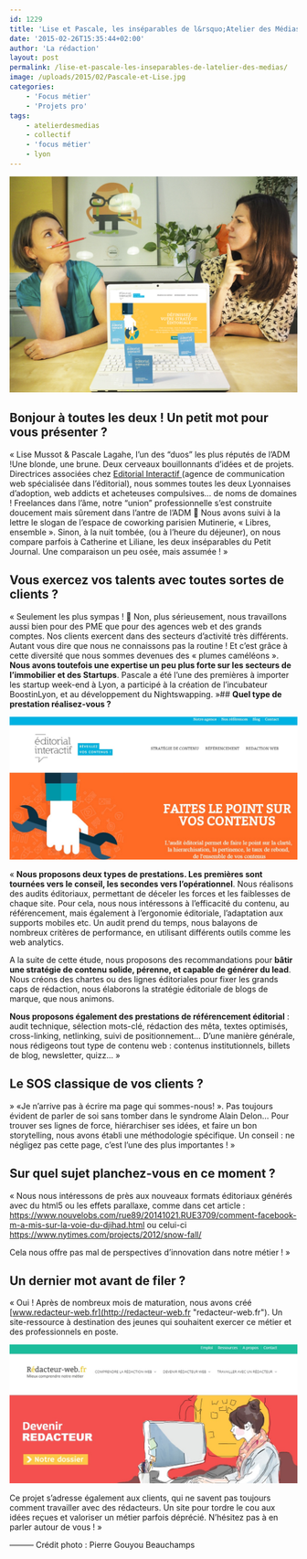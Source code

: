 ```yaml
---
id: 1229
title: 'Lise et Pascale, les inséparables de l&rsquo;Atelier des Médias'
date: '2015-02-26T15:35:44+02:00'
author: 'La rédaction'
layout: post
permalink: /lise-et-pascale-les-inseparables-de-latelier-des-medias/
image: /uploads/2015/02/Pascale-et-Lise.jpg
categories:
    - 'Focus métier'
    - 'Projets pro'
tags:
    - atelierdesmedias
    - collectif
    - 'focus métier'
    - lyon
---
```


<img src="/uploads/2015/02/pascale-et-lise-editorial-interactif-2.jpg" alt="OLYMPUS DIGITAL CAMERA">

## **Bonjour à toutes les deux ! Un petit mot pour vous présenter ?**

« Lise Mussot &amp; Pascale Lagahe, l’un des “duos” les plus réputés de l’ADM !Une blonde, une brune. Deux cerveaux bouillonnants d’idées et de projets. Directrices associées chez [Editorial Interactif ](https://www.editorial-interactif.com/)(agence de communication web spécialisée dans l’éditorial), nous sommes toutes les deux Lyonnaises d’adoption, web addicts et acheteuses compulsives… de noms de domaines ! Freelances dans l’âme, notre “union” professionnelle s’est construite doucement mais sûrement dans l’antre de l’ADM 🙂 Nous avons suivi à la lettre le slogan de l’espace de coworking parisien Mutinerie, « Libres, ensemble ». Sinon, à la nuit tombée, (ou à l’heure du déjeuner), on nous compare parfois à Catherine et Liliane, les deux inséparables du Petit Journal. Une comparaison un peu osée, mais assumée ! »

## **Vous exercez vos talents avec toutes sortes de clients ?**


« Seulement les plus sympas ! 🙂 Non, plus sérieusement, nous travaillons aussi bien pour des PME que pour des agences web et des grands comptes. Nos clients exercent dans des secteurs d’activité très différents. Autant vous dire que nous ne connaissons pas la routine ! Et c’est grâce à cette diversité que nous sommes devenues des « plumes caméléons ». **Nous avons toutefois une expertise un peu plus forte sur les secteurs de l’immobilier et des Startups**. Pascale a été l’une des premières à importer les startup week-end à Lyon, a participé à la création de l’incubateur BoostinLyon, et au développement du Nightswapping. »## **Quel type de prestation réalisez-vous ?**

[![editorial-interactif-homepage](/uploads/2015/02/editorial-interactif-homepage.jpg)](/uploads/2015/02/editorial-interactif-homepage.jpg)

« **Nous proposons deux types de prestations. Les premières sont tournées vers le conseil, les secondes vers l’opérationnel**. Nous réalisons des audits éditoriaux, permettant de déceler les forces et les faiblesses de chaque site. Pour cela, nous nous intéressons à l’efficacité du contenu, au référencement, mais également à l’ergonomie éditoriale, l’adaptation aux supports mobiles etc. Un audit prend du temps, nous balayons de nombreux critères de performance, en utilisant différents outils comme les web analytics.

A la suite de cette étude, nous proposons des recommandations pour **bâtir une stratégie de contenu solide, pérenne, et capable de générer du lead**. Nous créons des chartes ou des lignes éditoriales pour fixer les grands caps de rédaction, nous élaborons la stratégie éditoriale de blogs de marque, que nous animons.

**Nous proposons également des prestations de référencement éditorial** : audit technique, sélection mots-clé, rédaction des mêta, textes optimisés, cross-linking, netlinking, suivi de positionnement… D’une manière générale, nous rédigeons tout type de contenu web : contenus institutionnels, billets de blog, newsletter, quizz… »

## **Le SOS classique de vos clients ?**

 » «Je n’arrive pas à écrire ma page qui sommes-nous! ». Pas toujours évident de parler de soi sans tomber dans le syndrome Alain Delon… Pour trouver ses lignes de force, hiérarchiser ses idées, et faire un bon storytelling, nous avons établi une méthodologie spécifique. Un conseil : ne négligez pas cette page, c’est l’une des plus importantes ! »

## **Sur quel sujet planchez-vous en ce moment ?**

« Nous nous intéressons de près aux nouveaux formats éditoriaux générés avec du html5 ou les effets parallaxe, comme dans cet article : <https://www.nouvelobs.com/rue89/20141021.RUE3709/comment-facebook-m-a-mis-sur-la-voie-du-djihad.html> ou celui-ci <https://www.nytimes.com/projects/2012/snow-fall/>

Cela nous offre pas mal de perspectives d’innovation dans notre métier ! »

## **Un dernier mot avant de filer ?**

« Oui ! Après de nombreux mois de maturation, nous avons créé [www.redacteur-web.fr](http://redacteur-web.fr "redacteur-web.fr"). Un site-ressource à destination des jeunes qui souhaitent exercer ce métier et des professionnels en poste.

[![redacteur web](/uploads/2015/02/redacteur-web.jpg)](/uploads/2015/02/redacteur-web.jpg)

Ce projet s’adresse également aux clients, qui ne savent pas toujours comment travailler avec des rédacteurs. Un site pour tordre le cou aux idées reçues et valoriser un métier parfois déprécié. N’hésitez pas à en parler autour de vous ! »

———
Crédit photo : Pierre Gouyou Beauchamps
